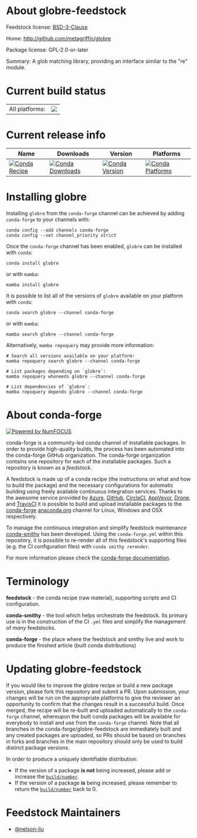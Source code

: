 About globre-feedstock
======================

Feedstock license: [BSD-3-Clause](https://github.com/conda-forge/globre-feedstock/blob/main/LICENSE.txt)

Home: http://github.com/metagriffin/globre

Package license: GPL-2.0-or-later

Summary: A glob matching library, providing an interface similar to the "re" module.

Current build status
====================


<table><tr><td>All platforms:</td>
    <td>
      <a href="https://dev.azure.com/conda-forge/feedstock-builds/_build/latest?definitionId=10916&branchName=main">
        <img src="https://dev.azure.com/conda-forge/feedstock-builds/_apis/build/status/globre-feedstock?branchName=main">
      </a>
    </td>
  </tr>
</table>

Current release info
====================

| Name | Downloads | Version | Platforms |
| --- | --- | --- | --- |
| [![Conda Recipe](https://img.shields.io/badge/recipe-globre-green.svg)](https://anaconda.org/conda-forge/globre) | [![Conda Downloads](https://img.shields.io/conda/dn/conda-forge/globre.svg)](https://anaconda.org/conda-forge/globre) | [![Conda Version](https://img.shields.io/conda/vn/conda-forge/globre.svg)](https://anaconda.org/conda-forge/globre) | [![Conda Platforms](https://img.shields.io/conda/pn/conda-forge/globre.svg)](https://anaconda.org/conda-forge/globre) |

Installing globre
=================

Installing `globre` from the `conda-forge` channel can be achieved by adding `conda-forge` to your channels with:

```
conda config --add channels conda-forge
conda config --set channel_priority strict
```

Once the `conda-forge` channel has been enabled, `globre` can be installed with `conda`:

```
conda install globre
```

or with `mamba`:

```
mamba install globre
```

It is possible to list all of the versions of `globre` available on your platform with `conda`:

```
conda search globre --channel conda-forge
```

or with `mamba`:

```
mamba search globre --channel conda-forge
```

Alternatively, `mamba repoquery` may provide more information:

```
# Search all versions available on your platform:
mamba repoquery search globre --channel conda-forge

# List packages depending on `globre`:
mamba repoquery whoneeds globre --channel conda-forge

# List dependencies of `globre`:
mamba repoquery depends globre --channel conda-forge
```


About conda-forge
=================

[![Powered by
NumFOCUS](https://img.shields.io/badge/powered%20by-NumFOCUS-orange.svg?style=flat&colorA=E1523D&colorB=007D8A)](https://numfocus.org)

conda-forge is a community-led conda channel of installable packages.
In order to provide high-quality builds, the process has been automated into the
conda-forge GitHub organization. The conda-forge organization contains one repository
for each of the installable packages. Such a repository is known as a *feedstock*.

A feedstock is made up of a conda recipe (the instructions on what and how to build
the package) and the necessary configurations for automatic building using freely
available continuous integration services. Thanks to the awesome service provided by
[Azure](https://azure.microsoft.com/en-us/services/devops/), [GitHub](https://github.com/),
[CircleCI](https://circleci.com/), [AppVeyor](https://www.appveyor.com/),
[Drone](https://cloud.drone.io/welcome), and [TravisCI](https://travis-ci.com/)
it is possible to build and upload installable packages to the
[conda-forge](https://anaconda.org/conda-forge) [anaconda.org](https://anaconda.org/)
channel for Linux, Windows and OSX respectively.

To manage the continuous integration and simplify feedstock maintenance
[conda-smithy](https://github.com/conda-forge/conda-smithy) has been developed.
Using the ``conda-forge.yml`` within this repository, it is possible to re-render all of
this feedstock's supporting files (e.g. the CI configuration files) with ``conda smithy rerender``.

For more information please check the [conda-forge documentation](https://conda-forge.org/docs/).

Terminology
===========

**feedstock** - the conda recipe (raw material), supporting scripts and CI configuration.

**conda-smithy** - the tool which helps orchestrate the feedstock.
                   Its primary use is in the construction of the CI ``.yml`` files
                   and simplify the management of *many* feedstocks.

**conda-forge** - the place where the feedstock and smithy live and work to
                  produce the finished article (built conda distributions)


Updating globre-feedstock
=========================

If you would like to improve the globre recipe or build a new
package version, please fork this repository and submit a PR. Upon submission,
your changes will be run on the appropriate platforms to give the reviewer an
opportunity to confirm that the changes result in a successful build. Once
merged, the recipe will be re-built and uploaded automatically to the
`conda-forge` channel, whereupon the built conda packages will be available for
everybody to install and use from the `conda-forge` channel.
Note that all branches in the conda-forge/globre-feedstock are
immediately built and any created packages are uploaded, so PRs should be based
on branches in forks and branches in the main repository should only be used to
build distinct package versions.

In order to produce a uniquely identifiable distribution:
 * If the version of a package **is not** being increased, please add or increase
   the [``build/number``](https://docs.conda.io/projects/conda-build/en/latest/resources/define-metadata.html#build-number-and-string).
 * If the version of a package **is** being increased, please remember to return
   the [``build/number``](https://docs.conda.io/projects/conda-build/en/latest/resources/define-metadata.html#build-number-and-string)
   back to 0.

Feedstock Maintainers
=====================

* [@nelson-liu](https://github.com/nelson-liu/)


